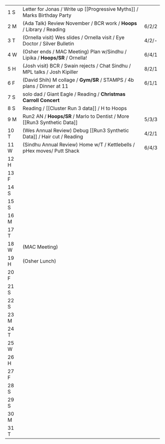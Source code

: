 |      |                                                                             |       |
| ---- | --------------------------------------------------------------------------- | ----- |
| 1  S | Letter for Jonas / Write up [[Progressive Myths]] / Marks Birthday Party    |       |
| 2  M | (Ada Talk) Review November / BCR work / **Hoops** / Library / Reading       | 6/2/2 |
| 3  T | (Ornella visit) Wes slides / Ornella visit / Eye Doctor / Silver Bulletin   | 4/2/- |
| 4  W | (Osher ends / MAC Meeting) Plan w/Sindhu / Lipika / **Hoops/SR** / Ornella! | 6/4/1 |
| 5  H | (Josh visit) BCR / Swain rejects / Chat Sindhu / MPL talks / Josh Kipiller  | 8/2/1 |
| 6  F | (David Shih) M collage / **Gym/SR** / STAMPS / 4b plans / Dinner at 11      | 6/1/1 |
| 7  S | solo dad / Giant Eagle / Reading / **Christmas Carroll Concert**            |       |
| 8  S | Reading / [[Cluster Run 3 data]] / H to Hoops                               |       |
| 9  M | Run2 AN / **Hoops/SR**  / Marlo to Dentist / More [[Run3 Synthetic Data]]   | 5/3/3 |
| 10 T | (Wes Annual Review) Debug [[Run3 Synthetic Data]] / Hair cut / Reading      | 4/2/1 |
| 11 W | (Sindhu Annual Review) Home w/T / Kettlebells / pHex moves/ Putt Shack      | 6/4/3 |
| 12 H |                                                                             |       |
| 13 F |                                                                             |       |
| 14 S |                                                                             |       |
| 15 S |                                                                             |       |
| 16 M |                                                                             |       |
| 17 T |                                                                             |       |
| 18 W | (MAC Meeting)                                                               |       |
| 19 H | (Osher Lunch)                                                               |       |
| 20 F |                                                                             |       |
| 21 S |                                                                             |       |
| 22 S |                                                                             |       |
| 23 M |                                                                             |       |
| 24 T |                                                                             |       |
| 25 W |                                                                             |       |
| 26 H |                                                                             |       |
| 27 F |                                                                             |       |
| 28 S |                                                                             |       |
| 29 S |                                                                             |       |
| 30 M |                                                                             |       |
| 31 T |                                                                             |       |
